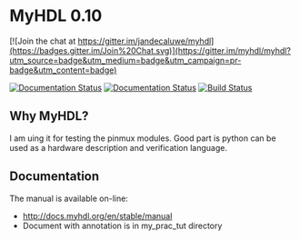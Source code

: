 MyHDL 0.10 
==========

[![Join the chat at https://gitter.im/jandecaluwe/myhdl](https://badges.gitter.im/Join%20Chat.svg)](https://gitter.im/myhdl/myhdl?utm_source=badge&utm_medium=badge&utm_campaign=pr-badge&utm_content=badge)

[![Documentation Status](https://readthedocs.org/projects/myhdl/badge/?version=stable)](http://docs.myhdl.org/en/stable/manual)
[![Documentation Status](https://readthedocs.org/projects/myhdl/badge/?version=latest)](http://docs.myhdl.org/en/latest/manual)
[![Build Status](https://travis-ci.org/myhdl/myhdl.svg?branch=master)](https://travis-ci.org/myhdl/myhdl)

Why MyHDL?
--------------
I am uing it for testing the pinmux modules.
Good part is python can be used as a hardware
description and verification language.

Documentation
-------------
The manual is available on-line:

   - http://docs.myhdl.org/en/stable/manual
   - Document with annotation is in my_prac_tut directory



